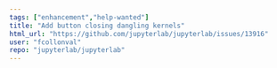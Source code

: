 ```yaml
---
tags: ["enhancement","help-wanted"]
title: "Add button closing dangling kernels"
html_url: "https://github.com/jupyterlab/jupyterlab/issues/13916"
user: "fcollonval"
repo: "jupyterlab/jupyterlab"
---
```


